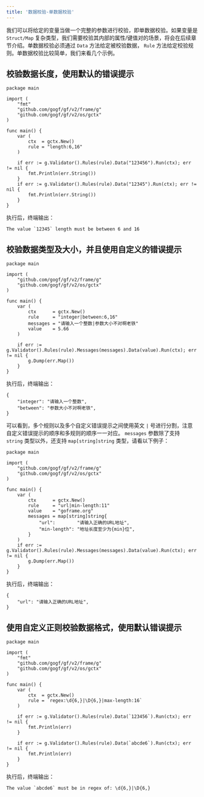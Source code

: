 ```yaml
---
title: '数据校验-单数据校验'
---
```


我们可以将给定的变量当做一个完整的参数进行校验，即单数据校验。如果变量是 `Struct/Map` 复杂类型，我们需要校验其内部的属性/键值对的场景，将会在后续章节介绍。单数据校验必须通过 `Data` 方法给定被校验数据， `Rule` 方法给定校验规则。单数据校验比较简单，我们来看几个示例。

## 校验数据长度，使用默认的错误提示

```
package main

import (
	"fmt"
	"github.com/gogf/gf/v2/frame/g"
	"github.com/gogf/gf/v2/os/gctx"
)

func main() {
	var (
		ctx  = gctx.New()
		rule = "length:6,16"
	)

	if err := g.Validator().Rules(rule).Data("123456").Run(ctx); err != nil {
		fmt.Println(err.String())
	}
	if err := g.Validator().Rules(rule).Data("12345").Run(ctx); err != nil {
		fmt.Println(err.String())
	}
}
```

执行后，终端输出：

```
The value `12345` length must be between 6 and 16
```

## 校验数据类型及大小，并且使用自定义的错误提示

```
package main

import (
	"github.com/gogf/gf/v2/frame/g"
	"github.com/gogf/gf/v2/os/gctx"
)

func main() {
	var (
		ctx      = gctx.New()
		rule     = "integer|between:6,16"
		messages = "请输入一个整数|参数大小不对啊老铁"
		value    = 5.66
	)

	if err := g.Validator().Rules(rule).Messages(messages).Data(value).Run(ctx); err != nil {
		g.Dump(err.Map())
	}
}
```

执行后，终端输出：

```
{
    "integer": "请输入一个整数",
    "between": "参数大小不对啊老铁",
}
```

可以看到，多个规则以及多个自定义错误提示之间使用英文 `|` 号进行分割，注意自定义错误提示的顺序和多规则的顺序一一对应。 `messages` 参数除了支持 `string` 类型以外，还支持 `map[string]string` 类型，请看以下例子：

```
package main

import (
	"github.com/gogf/gf/v2/frame/g"
	"github.com/gogf/gf/v2/os/gctx"
)

func main() {
	var (
		ctx      = gctx.New()
		rule     = "url|min-length:11"
		value    = "goframe.org"
		messages = map[string]string{
			"url":        "请输入正确的URL地址",
			"min-length": "地址长度至少为{min}位",
		}
	)
	if err := g.Validator().Rules(rule).Messages(messages).Data(value).Run(ctx); err != nil {
		g.Dump(err.Map())
	}
}
```

执行后，终端输出：

```
{
    "url": "请输入正确的URL地址",
}
```

## 使用自定义正则校验数据格式，使用默认错误提示

```
package main

import (
	"fmt"
	"github.com/gogf/gf/v2/frame/g"
	"github.com/gogf/gf/v2/os/gctx"
)

func main() {
	var (
		ctx  = gctx.New()
		rule = `regex:\d{6,}|\D{6,}|max-length:16`
	)

	if err := g.Validator().Rules(rule).Data(`123456`).Run(ctx); err != nil {
		fmt.Println(err)
	}

	if err := g.Validator().Rules(rule).Data(`abcde6`).Run(ctx); err != nil {
		fmt.Println(err)
	}
}
```

执行后，终端输出：

```
The value `abcde6` must be in regex of: \d{6,}|\D{6,}
```